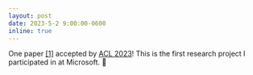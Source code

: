 ```yaml
---
layout: post
date: 2023-5-2 9:00:00-0600
inline: true
---
```


One paper [[1]](https://arxiv.org/abs/2209.00946) accepted by [ACL 2023](https://2023.aclweb.org/)! This is the first research project I participated in at Microsoft. 📃
